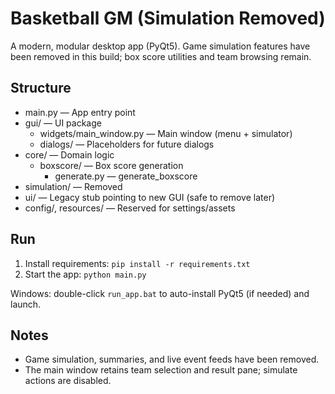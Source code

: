 # Basketball GM (Simulation Removed)

A modern, modular desktop app (PyQt5). Game simulation features have been removed in this build; box score utilities and team browsing remain.

## Structure

- main.py — App entry point
- gui/ — UI package
	- widgets/main_window.py — Main window (menu + simulator)
	- dialogs/ — Placeholders for future dialogs
- core/ — Domain logic
	- boxscore/ — Box score generation
		- generate.py — generate_boxscore
- simulation/ — Removed
- ui/ — Legacy stub pointing to new GUI (safe to remove later)
- config/, resources/ — Reserved for settings/assets

## Run

1. Install requirements: `pip install -r requirements.txt`
2. Start the app: `python main.py`

Windows: double-click `run_app.bat` to auto-install PyQt5 (if needed) and launch.

## Notes

- Game simulation, summaries, and live event feeds have been removed.
- The main window retains team selection and result pane; simulate actions are disabled.
